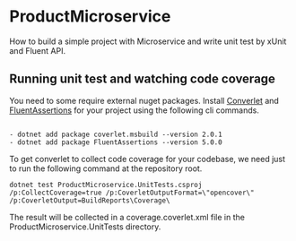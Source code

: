 # ProductMicroservice
How to build a simple project with Microservice and write unit test by xUnit and Fluent API.

## Running unit test and watching code coverage

You need to some require external nuget packages. Install [Converlet](https://www.nuget.org/packages/coverlet.msbuild/) and [FluentAssertions](https://www.nuget.org/packages/FluentAssertions/) for your project using the following cli commands.
```

- dotnet add package coverlet.msbuild --version 2.0.1
- dotnet add package FluentAssertions --version 5.0.0
```

To get converlet to collect code coverage for your codebase, we need just to run the following command at the repository root.

```
dotnet test ProductMicroservice.UnitTests.csproj /p:CollectCoverage=true /p:CoverletOutputFormat=\"opencover\" /p:CoverletOutput=BuildReports\Coverage\
```

The result will be collected in a coverage.coverlet.xml file in the ProductMicroservice.UnitTests directory.
